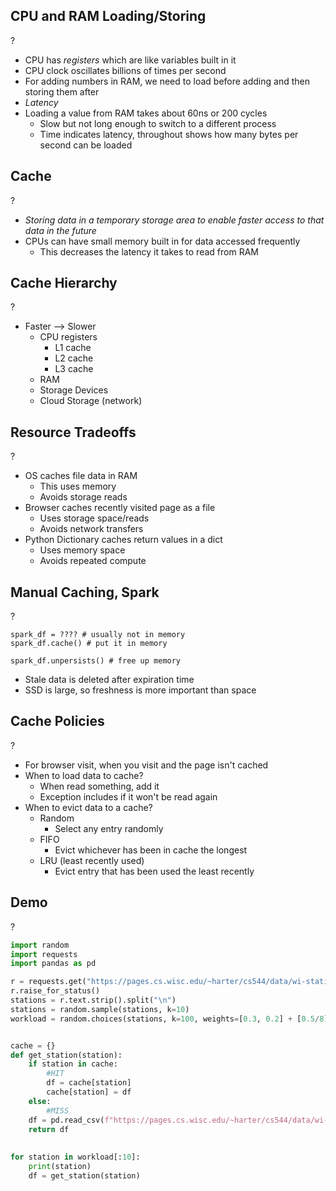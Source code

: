 ## CPU and RAM Loading/Storing
?
- CPU has *registers* which are like variables built in it
- CPU clock oscillates billions of times per second
- For adding numbers in RAM, we need to load before adding and then storing them after
- *Latency*
- Loading a value from RAM takes about 60ns or 200 cycles
	- Slow but not long enough to switch to a different process
	- Time indicates latency, throughout shows how many bytes per second can be loaded

## Cache
?
- *Storing data in a temporary storage area to enable faster access to that data in the future*
- CPUs can have small memory built in for data accessed frequently
	- This decreases the latency it takes to read from RAM

## Cache Hierarchy
?
- Faster --> Slower
	- CPU registers
		- L1 cache
		- L2 cache
		- L3 cache
	- RAM
	- Storage Devices
	- Cloud Storage (network)

## Resource Tradeoffs
?
- OS caches file data in RAM
	- This uses memory
	- Avoids storage reads
- Browser caches recently visited page as a file
	- Uses storage space/reads
	- Avoids network transfers
- Python Dictionary caches return values in a dict
	- Uses memory space
	- Avoids repeated compute

## Manual Caching, Spark
?
```Spark
spark_df = ???? # usually not in memory
spark_df.cache() # put it in memory

spark_df.unpersists() # free up memory
```
- Stale data is deleted after expiration time
- SSD is large, so freshness is more important than space

## Cache Policies
?
- For browser visit, when you visit and the page isn't cached 
- When to load data to cache?
	- When read something, add it
	- Exception includes if it won't be read again
- When to evict data to a cache?
	- Random 
		- Select any entry randomly
	- FIFO
		- Evict whichever has been in cache the longest
	- LRU (least recently used)
		- Evict entry that has been used the least recently

## Demo
?
```py
import random
import requests
import pandas as pd

r = requests.get("https://pages.cs.wisc.edu/~harter/cs544/data/wi-stations/stations.txt")
r.raise_for_status()
stations = r.text.strip().split("\n")
stations = random.sample(stations, k=10)
workload = random.choices(stations, k=100, weights=[0.3, 0.2] + [0.5/8]*8)


cache = {}
def get_station(station):
	if station in cache:
		#HIT
		df = cache[station]
		cache[station] = df
	else:
		#MISS
	df = pd.read_csv(f"https://pages.cs.wisc.edu/~harter/cs544/data/wi-stations/{station}.csv.gz", names=["station", "date", "element", "value", "m", "q", "s", "obs"], low_memory=False)
	return df
	
	
for station in workload[:10]:
	print(station)
	df = get_station(station)
```